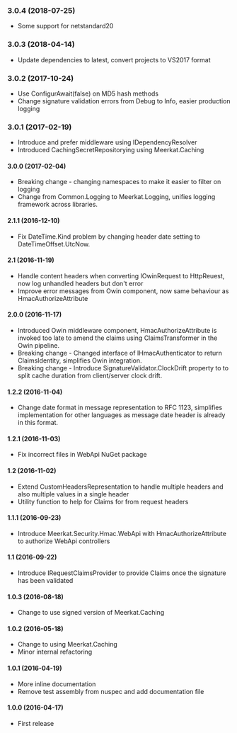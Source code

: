 ### 3.0.4 (2018-07-25)
* Some support for netstandard20

### 3.0.3 (2018-04-14)
* Update dependencies to latest, convert projects to VS2017 format

### 3.0.2 (2017-10-24)
* Use ConfigurAwait(false) on MD5 hash methods
* Change signature validation errors from Debug to Info, easier production logging

### 3.0.1 (2017-02-19)
* Introduce and prefer middleware using IDependencyResolver
* Introduced CachingSecretRepositorying using Meerkat.Caching

#### 3.0.0 (2017-02-04)
* Breaking change - changing namespaces to make it easier to filter on logging
* Change from Common.Logging to Meerkat.Logging, unifies logging framework across libraries.
 
#### 2.1.1 (2016-12-10)
* Fix DateTime.Kind problem by changing header date setting to DateTimeOffset.UtcNow.

#### 2.1 (2016-11-19)
* Handle content headers when converting IOwinRequest to HttpReuest, now log unhandled headers but don't error
* Improve error messages from Owin component, now same behaviour as HmacAuthorizeAttribute

#### 2.0.0 (2016-11-17)
* Introduced Owin middleware component, HmacAuthorizeAttribute is invoked too late to amend the claims using ClaimsTransformer in the Owin pipeline.
* Breaking change - Changed interface of IHmacAuthenticator to return ClaimsIdentity, simplifies Owin integration.
* Breaking change - Introduce SignatureValidator.ClockDrift property to  to split cache duration from client/server clock drift.

#### 1.2.2 (2016-11-04)
* Change date format in message representation to RFC 1123, simplifies implementation for other languages as message date header is already in this format.

#### 1.2.1 (2016-11-03)
* Fix incorrect files in WebApi NuGet package

#### 1.2 (2016-11-02)
* Extend CustomHeadersRepresentation to handle multiple headers and also multiple values in a single header
* Utility function to help for Claims for from request headers
 
#### 1.1.1 (2016-09-23)
* Introduce Meerkat.Security.Hmac.WebApi with HmacAuthorizeAttribute to authorize WebApi controllers

#### 1.1 (2016-09-22)
* Introduce IRequestClaimsProvider to provide Claims once the signature has been validated

#### 1.0.3 (2016-08-18)
* Change to use signed version of Meerkat.Caching

#### 1.0.2 (2016-05-18)
* Change to using Meerkat.Caching
* Minor internal refactoring

#### 1.0.1 (2016-04-19)
* More inline documentation
* Remove test assembly from nuspec and add documentation file

#### 1.0.0 (2016-04-17)
* First release